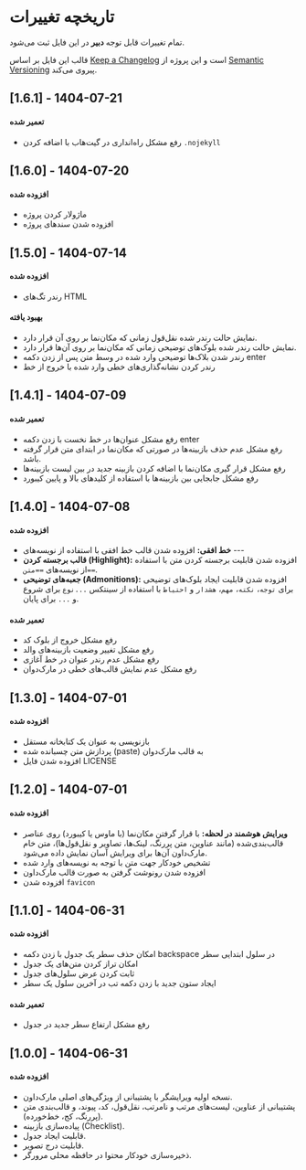 # تاریخچه تغییرات

تمام تغییرات قابل توجه **دبیر** در این فایل ثبت می‌شود.

قالب این فایل بر اساس [Keep a Changelog](https://keepachangelog.com/en/1.0.0/) است و این پروژه از [Semantic Versioning](https://semver.org/spec/v2.0.0.html) پیروی می‌کند.

## [1.6.1] - 1404-07-21

#### تعمیر شده
- رفع مشکل راه‌انداری در گیت‌هاب با اضافه کردن `.nojekyll`

## [1.6.0] - 1404-07-20

#### افزوده شده
- ماژولار کردن پروژه
- افزوده شدن سندهای پروژه

## [1.5.0] - 1404-07-14

#### افزوده شده
- رندر تگ‌های HTML

#### بهبود یافته
- نمایش حالت رندر شده نقل‌قول زمانی که مکان‌نما بر روی آن قرار دارد.
- نمایش حالت رندر شده بلوک‌های توضیحی زمانی که مکان‌نما بر روی آن‌ها قرار دارد.
- رندر شدن بلاک‌ها توضیحی وارد شده در وسط متن پس از زدن دکمه enter
- رندر کردن نشانه‌گذاری‌های خطی وارد شده با خروج از خط

## [1.4.1] - 1404-07-09

#### تعمیر شده
- رفع مشکل عنوان‌ها در خط نخست با زدن دکمه enter
- رفع مشکل عدم حذف بازبینه‌ها در صورتی که مکان‌نما در ابتدای متن قرار گرفته باشد.
- رفع مشکل قرار گیری مکان‌نما با اضافه کردن بازبینه جدید در بین لیست بازبینه‌ها
- رفع مشکل جابجایی بین بازبینه‌ها با استفاده از کلیدهای بالا و پایین کیبورد

## [1.4.0] - 1404-07-08

#### افزوده شده
- **خط افقی:** افزوده شدن قالب خط افقی با استفاده از نویسه‌های ---
- **قالب برجسته کردن (Highlight):** افزوده شدن قابلیت برجسته کردن متن با استفاده از نویسه‌های `==متن==`.
- **جعبه‌های توضیحی (Admonitions):** افزوده شدن قابلیت ایجاد بلوک‌های توضیحی برای `توجه`، `نکته`، `مهم`، `هشدار` و `احتیاط` با استفاده از سینتکس `...نوع` برای شروع و `...` برای پایان.

#### تعمیر شده
- رفع مشکل خروج از بلوک کد
- رفع مشکل تغییر وضعیت بازبینه‌های والد
- رفع مشکل عدم رندر عنوان در خط آغازی
- رفع مشکل عدم نمایش قالب‌های خطی در مارک‌دوان

## [1.3.0] - 1404-07-01

#### افزوده شده
- بازنویسی به عنوان یک کتابخانه مستقل
- پردازش متن چسبانده شده (paste) به قالب مارک‌دوان
- افزوده شدن فایل LICENSE

## [1.2.0] - 1404-07-01

#### افزوده شده
- **ویرایش هوشمند در لحظه:** با قرار گرفتن مکان‌نما (با ماوس یا کیبورد) روی عناصر قالب‌بندی‌شده (مانند عناوین، متن پررنگ، لینک‌ها، تصاویر و نقل‌قول‌ها)، متن خام مارک‌داون آن‌ها برای ویرایش آسان نمایش داده می‌شود.
- تشخیص خودکار جهت متن با توجه به نویسه‌های وارد شده
- افزوده شدن رونوشت گرفتن به صورت قالب مارک‌داون
- افزوده شدن `favicon`

## [1.1.0] - 1404-06-31

#### افزوده شده
- امکان حذف سطر یک جدول با زدن دکمه backspace در سلول ابتدایی سطر
- امکان تراز کردن متن‌های یک جدول
- ثابت کردن عرض سلول‌های جدول
- ایجاد ستون جدید با زدن دکمه تب در آخرین سلول یک سطر

#### تعمیر شده
- رفع مشکل ارتفاع سطر جدید در جدول

## [1.0.0] - 1404-06-31

#### افزوده شده
- نسخه اولیه ویرایشگر با پشتیبانی از ویژگی‌های اصلی مارک‌داون.
- پشتیبانی از عناوین، لیست‌های مرتب و نامرتب، نقل‌قول، کد، پیوند، و قالب‌بندی متن (پررنگ، کج، خط‌خورده).
- پیاده‌سازی بازبینه (Checklist).
- قابلیت ایجاد جدول.
- قابلیت درج تصویر.
- ذخیره‌سازی خودکار محتوا در حافظه محلی مرورگر.
